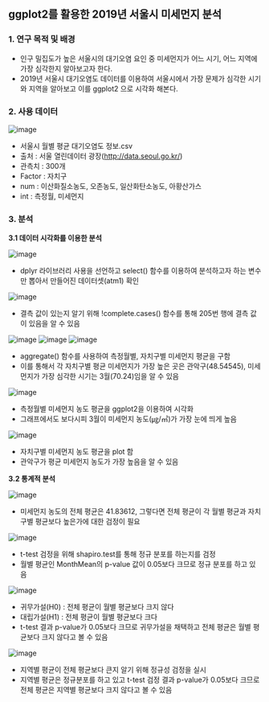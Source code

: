 ## ggplot2를 활용한 2019년 서울시 미세먼지 분석

### 1. 연구 목적 및 배경
 
- 인구 밀집도가 높은 서울시의 대기오염 요인 중 미세먼지가 어느 시기, 어느 지역에 가장 심각한지 알아보고자 한다.
- 2019년 서울시 대기오염도 데이터를 이용하여 서울시에서 가장 문제가 심각한 시기와 지역을 알아보고 이를 ggplot2 으로 시각화 해본다. 

### 2. 사용 데이터

![image](https://user-images.githubusercontent.com/87981867/164451714-7208e69e-b34d-4a4c-8bb7-0e2c4b407766.png)


- 서울시 월별 평균 대기오염도 정보.csv 
- 출처 : 서울 열린데이터 광장(http://data.seoul.go.kr/)
- 관측치 : 300개
- Factor : 자치구
- num : 이산화질소농도, 오존농도, 일산화탄소농도, 아황산가스
- int : 측정월, 미세먼지

### 3. 분석

**3.1 데이터 시각화를 이용한 분석**
 
 ![image](https://user-images.githubusercontent.com/87981867/164452000-2adbda7c-e4f9-466c-af03-246c9c873988.png)

- dplyr 라이브러리 사용을 선언하고 select() 함수를 이용하여 분석하고자 하는 변수만 뽑아서 만들어진 데이터셋(atm1) 확인
 
 ![image](https://user-images.githubusercontent.com/87981867/164452091-4f9caf22-e5ad-4915-bec5-cd2f1bbc942a.png)
 
- 결측 값이 있는지 알기 위해 !complete.cases() 함수를 통해 205번 행에 결측 값이 있음을 알 수 있음

![image](https://user-images.githubusercontent.com/87981867/164452419-c3527f36-ad3f-4fea-ba9d-bfd55d7117b1.png)
![image](https://user-images.githubusercontent.com/87981867/164452438-de4d1efc-855b-4357-a50a-1d667ea26b40.png)
![image](https://user-images.githubusercontent.com/87981867/164452466-cb4bd426-690b-4b51-90f9-ddc6614d1508.png)
   
- aggregate() 함수를 사용하여 측정월별, 자치구별 미세먼지 평균을 구함
- 이를 통해서 각 자치구별 평균 미세먼지가 가장 높은 곳은 관악구(48.54545), 미세먼지가 가장 심각한 시기는 3월(70.24)임을 알 수 있음
 
 ![image](https://user-images.githubusercontent.com/87981867/164452624-bd62653e-b86a-4e67-b830-87b9fd1ec003.png)
 
- 측정월별 미세먼지 농도 평균을 ggplot2을 이용하여 시각화
- 그래프에서도 보다시피 3월이 미세먼지 농도(㎍/㎥)가 가장 눈에 띄게 높음
 
![image](https://user-images.githubusercontent.com/87981867/164452651-18b4634c-4d6f-4a51-b46d-65f812006321.png)

- 자치구별 미세먼지 농도 평균을 plot 함
- 관악구가 평균 미세먼지 농도가 가장 높음을 알 수 있음

**3.2	통계적 분석**

![image](https://user-images.githubusercontent.com/87981867/164452894-0705be59-7b55-4c2e-81a3-b170fc50accb.png)

- 미세먼지 농도의 전체 평균은 41.83612, 그렇다면 전체 평균이 각 월별 평균과 자치구별 평균보다 높은가에 대한 검정이 필요 
 
![image](https://user-images.githubusercontent.com/87981867/164452930-a0c375dc-cc83-4041-81ec-6bfda0ec9979.png)

- t-test 검정을 위해 shapiro.test를 통해 정규 분포를 하는지를 검정
- 월별 평균인 MonthMean의 p-value 값이 0.05보다 크므로 정규 분포를 하고 있음

![image](https://user-images.githubusercontent.com/87981867/164453141-d60cfba3-bbf8-41ca-a2c1-d813876ea929.png)

- 귀무가설(H0) : 전체 평균이 월별 평균보다 크지 않다
- 대립가설(H1) : 전체 평균이 월별 평균보다 크다
- t-test 결과 p-value가 0.05보다 크므로 귀무가설을 채택하고 전체 평균은 월별 평균보다 크지 않다고 볼 수 있음

![image](https://user-images.githubusercontent.com/87981867/164453325-31d52a90-5952-4481-95ce-c8f753dee188.png)

- 지역별 평균이 전체 평균보다 큰지 알기 위해 정규성 검정을 실시
- 지역별 평균은 정규분포를 하고 있고 t-test 검정 결과 p-value가 0.05보다 크므로 전체 평균은 지역별 평균보다 크지 않다고 볼 수 있음

